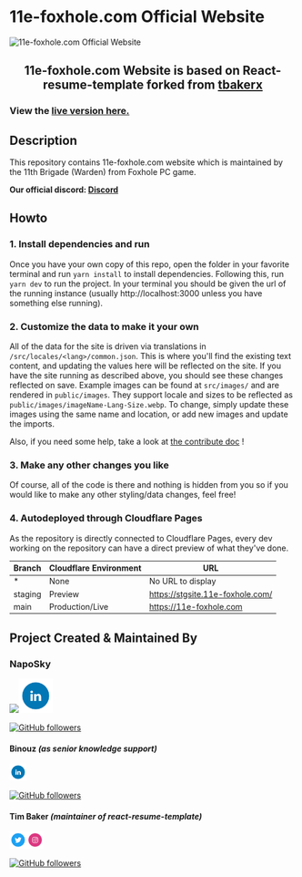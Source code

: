 # 11e-foxhole.com Official Website

![11e-foxhole.com Official Website](resume-screenshot.jpg?raw=true '11e-foxhole.com Official Website')
<div align="center">

## 11e-foxhole.com Website is based on React-resume-template forked from [tbakerx](https://github.com/tbakerx/react-resume-template)

</div>

### View the [live version here.](https://11e-foxhole.com)

## Description

This repository contains 11e-foxhole.com website which is maintained by the 11th Brigade (Warden) from Foxhole PC game.

**Our official discord: [Discord](https://discord.com/invite/11e)**

## Howto
### 1. Install dependencies and run

Once you have your own copy of this repo, open the folder in your favorite terminal and run `yarn install` to install dependencies. Following this, run `yarn dev` to run the project. In your terminal you should be given the url of the running instance (usually http://localhost:3000 unless you have something else running).

### 2. Customize the data to make it your own

All of the data for the site is driven via translations in `/src/locales/<lang>/common.json`. This is where you'll find the existing text content, and updating the values here will be reflected on the site. If you have the site running as described above, you should see these changes reflected on save. Example images can be found at `src/images/` and are rendered in `public/images`. They support locale and sizes to be reflected as `public/images/imageName-Lang-Size.webp`. To change, simply update these images using the same name and location, or add new images and update the imports. 

Also, if you need some help, take a look at [the contribute doc](CONTRIBUTE.md) !

### 3. Make any other changes you like

Of course, all of the code is there and nothing is hidden from you so if you would like to make any other styling/data changes, feel free!

### 4. Autodeployed through Cloudflare Pages

As the repository is directly connected to Cloudflare Pages, every dev working on the repository can have a direct preview of what they've done.

|Branch| Cloudflare Environment|URL|
|------|-----------------------|---|
|  *   |None                   |No URL to display|
|staging|Preview|https://stgsite.11e-foxhole.com/|
|main|Production/Live|https://11e-foxhole.com

## Project Created & Maintained By

### NapoSky

<a href="https://steamcommunity.com/id/napoleon59w/"><img src="https://github.com/gauravghongde/social-icons/blob/master/PNG/Color/Steam.png?raw=true" width="55"></a><a href="https://www.linkedin.com/in/amompach/"><img src="https://github.com/aritraroy/social-icons/blob/master/linkedin-icon.png?raw=true" width="60"></a>

[![GitHub followers](https://img.shields.io/github/followers/naposky.svg?style=social&label=Follow)](https://github.com/naposky/)

#### Binouz *(as senior knowledge support)*

<a href="https://www.linkedin.com/in/aubin-rebillat-b3a8584b/"><img src="https://github.com/aritraroy/social-icons/blob/master/linkedin-icon.png?raw=true" width="30"></a>

[![GitHub followers](https://img.shields.io/github/followers/binouz.svg?style=social&label=Follow)](https://github.com/binouz/)

#### Tim Baker *(maintainer of react-resume-template)*

<a href="https://twitter.com/timbakerx"><img src="https://github.com/aritraroy/social-icons/blob/master/twitter-icon.png?raw=true" width="30"></a><a href="https://instagram.com/tbakerx"><img src="https://github.com/aritraroy/social-icons/blob/master/instagram-icon.png?raw=true" width="30"></a>

[![GitHub followers](https://img.shields.io/github/followers/tbakerx.svg?style=social&label=Follow)](https://github.com/tbakerx/)

